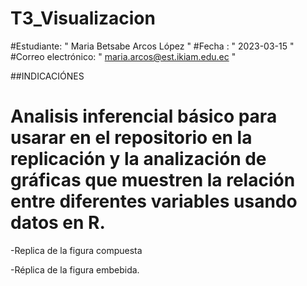 # T3_Visualizacion

#Estudiante: " Maria Betsabe Arcos López " 
#Fecha : " 2023-03-15 " 
#Correo electrónico: " maria.arcos@est.ikiam.edu.ec "


##INDICACIÓNES 

# Analisis inferencial básico para usarar en el repositorio en la replicación y la analización de gráficas que muestren la relación entre diferentes variables usando datos en R.

-Replica de la figura compuesta

-Réplica de la figura embebida.
